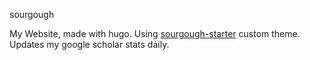 sourgough

My Website, made with hugo. Using [sourgough-starter](https://github.com/jack-alope/sourgough-starter) custom theme. Updates my google scholar stats daily. 

